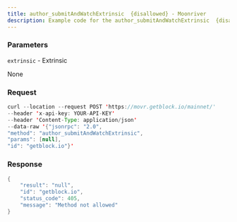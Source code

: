 ```yaml
---
title: author_submitAndWatchExtrinsic  {disallowed} - Moonriver
description: Example code for the author_submitAndWatchExtrinsic  {disallowed} json-rpc method. Сomplete guide on how to use author_submitAndWatchExtrinsic  {disallowed} json-rpc in GetBlock.io Web3 documentation.
---
```


### Parameters


`extrinsic` - Extrinsic

None

### Request

``` java
curl --location --request POST 'https://movr.getblock.io/mainnet/' 
--header 'x-api-key: YOUR-API-KEY' 
--header 'Content-Type: application/json' 
--data-raw '{"jsonrpc": "2.0",
"method": "author_submitAndWatchExtrinsic",
"params": [null],
"id": "getblock.io"}'
```

###  Response

``` java
{
    "result": "null",
    "id": "getblock.io",
    "status_code": 405,
    "message": "Method not allowed"
}
```

